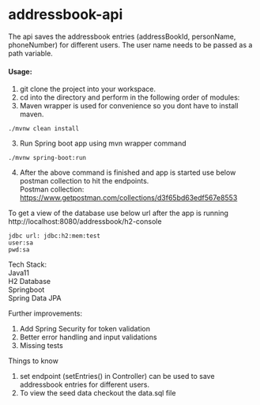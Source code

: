 # addressbook-api
The api saves the addressbook entries (addressBookId, personName, phoneNumber) for different users. The user name needs to be passed as a path variable.

 
 #### Usage:

1. git clone the project into your workspace.
2. cd into the directory and perform in the following order of modules:
3. Maven wrapper is used for convenience so you dont have to install maven.
```
./mvnw clean install
```
3. Run Spring boot app using mvn wrapper command
```
./mvnw spring-boot:run
```
4. After the above command is finished and app is started use below postman collection to hit the endpoints.\
Postman collection:
https://www.getpostman.com/collections/d3f65bd63edf567e8553

To get a view of the database use below url after the app is running \
http://localhost:8080/addressbook/h2-console
```
jdbc url: jdbc:h2:mem:test
user:sa
pwd:sa
```
Tech Stack:\
Java11 \
H2 Database\
Springboot \
Spring Data JPA

Further improvements:
1. Add Spring Security for token validation
2. Better error handling and input validations
3. Missing tests

Things to know
1. set endpoint (setEntries() in Controller) can be used to save addressbook entries for different users.
2. To view the seed data checkout the data.sql file
